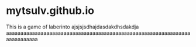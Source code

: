 # mytsulv.github.io
This is a game of laberinto ajsjsjsdhajdasdakdhsdakdja aaaaaaaaaaaaaaaaaaaaaaaaaaaaaaaaaaaaaaaaaaaaaaaaaaaaaaaaaaaaaaaaaaaaaaaaaaa
